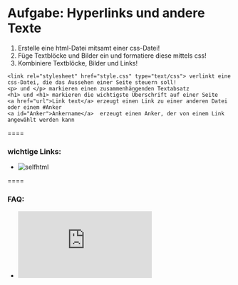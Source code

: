 Aufgabe: Hyperlinks und andere Texte
====

1. Erstelle eine html-Datei mitsamt einer css-Datei!
2. Füge Textblöcke und Bilder ein und formatiere diese mittels css!
3. Kombiniere Textblöcke, Bilder und Links!


```
<link rel="stylesheet" href="style.css" type="text/css"> verlinkt eine css-Datei, die das Aussehen einer Seite steuern soll!
<p> und </p> markieren einen zusammenhängenden Textabsatz
<h1> und <h1> markieren die wichtigste Überschrift auf einer Seite
<a href="url">Link text</a> erzeugt einen Link zu einer anderen Datei oder einem #Anker
<a id="Anker">Ankername</a>  erzeugt einen Anker, der von einem Link angewählt werden kann
```

====

### wichtige Links:
* ![selfhtml](https://bit.ly/1gjBmCs)


====

### FAQ:
* ![Link zum FAQ](https://github.com/cartz/schule/blob/master/faq.md)